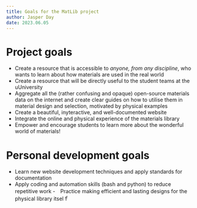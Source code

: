 ```yaml
---
title: Goals for the MatLib project
author: Jasper Day
date: 2023.06.05
---
```




# Project goals

- Create a resource that is accessible to *anyone, from any discipline*, who wants to learn about how materials are used in the real world
- Create a resource that will be directly useful to the student teams at the uUniversity
- Aggregate all the (rather confusing and opaque) open-source materials data on the internet and create clear guides on how to utilise them in material design and selection, motivated by physical examples
- Create a beautiful, inyteractive, and well-documented website
- Integrate the online and physical experience of the materials library
- Empower and encourage students to learn more about the wonderful world of materials!

# Personal development goals

- Learn new website development techniques and apply standards for documentation
- Apply coding and automation skills (bash and python) to reduce repetitive work
-　Practice making efficient and lasting designs for the physical library itselｆ